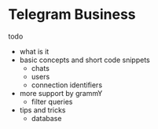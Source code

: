 # Telegram Business

todo

- what is it
- basic concepts and short code snippets
  - chats
  - users
  - connection identifiers
- more support by grammY
  - filter queries
- tips and tricks
  - database
